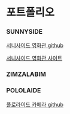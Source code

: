 # 포트폴리오

### SUNNYSIDE
[서니사이드 영화관 github](https://github.com/Jun2018/SUNNYSIDE3)

[서니사이드 영화관 사이트](http://ec2-13-209-5-35.ap-northeast-2.compute.amazonaws.com:8080/SUNNYSIDE_MYSQL/main/main.do)

### ZIMZALABIM


### POLOLAIDE
[폴로라이드 카메라 github](https://github.com/Jun2018/poloride)
